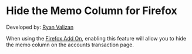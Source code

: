 # Hide the Memo Column for Firefox

Developed by: [Ryan Valizan](https://github.com/devnetkc/)

When using the [Firefox Add On](https://chrome.google.com/webstore/detail/toolkit-for-ynab/lmhdkkhepllpnondndgpgclfjnlofgjl?hl=en), enabling this feature will allow you to hide the memo column on the accounts transaction page.
